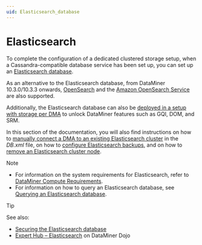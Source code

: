 ```yaml
---
uid: Elasticsearch_database
---
```


# Elasticsearch

To complete the configuration of a dedicated clustered storage setup, when a Cassandra-compatible database service has been set up, you can set up an [Elasticsearch database](xref:Installing_Elasticsearch_on_separate_Linux_machine).

As an alternative to the Elasticsearch database, from DataMiner 10.3.0/10.3.3 onwards, [OpenSearch](xref:OpenSearch_database) and the [Amazon OpenSearch Service](xref:Amazon_OpenSearch_Service) are also supported.

Additionally, the Elasticsearch database can also be [deployed in a setup with storage per DMA](xref:Configuring_indexing_database_per_DMS) to unlock DataMiner features such as GQI, DOM, and SRM.

In this section of the documentation, you will also find instructions on how to [manually connect a DMA to an existing Elasticsearch cluster](xref:Manually_Connecting_DMA_to_Elasticsearch_Cluster) in the *DB.xml* file, on how to [configure Elasticsearch backups](xref:Configuring_Elasticsearch_backups), and on how to [remove an Elasticsearch cluster node](xref:Configuring_Elasticsearch_node_remove).

> [!NOTE]
>
> - For information on the system requirements for Elasticsearch, refer to [DataMiner Compute Requirements](xref:DataMiner_Compute_Requirements).
> - For information on how to query an Elasticsearch database, see [Querying an Elasticsearch database](xref:Querying_an_Elasticsearch_database).

> [!TIP]
> See also:
>
> - [Securing the Elasticsearch database](xref:Security_Elasticsearch)
> - [Expert Hub – Elasticsearch](https://community.dataminer.services/expert-hub-elastic/) on DataMiner Dojo
